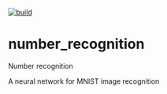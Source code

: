 [![build](https://github.com/vetalguru/number_recognition/actions/workflows/build.yml/badge.svg?branch=master)](https://github.com/vetalguru/number_recognition/actions/workflows/build.yml)

# number_recognition
Number recognition

A neural network for MNIST image recognition

